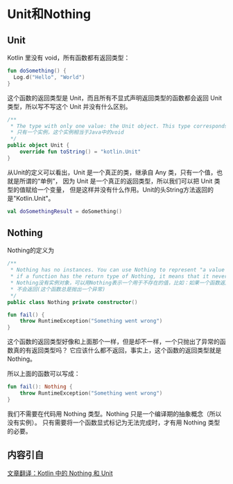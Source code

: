 # Unit和Nothing

## Unit

Kotlin 里没有 void，所有函数都有返回类型：

```kotlin
fun doSomething() {
  Log.d("Hello", "World")
}
```
这个函数的返回类型是 Unit，而且所有不显式声明返回类型的函数都会返回 Unit 类型，所以写不写这个 Unit 并没有什么区别。
```kotlin
/**
 * The type with only one value: the Unit object. This type corresponds to the `void` type in Java.
 * 只有一个实例，这个实例相当于Java中的void
 */
public object Unit {
    override fun toString() = "kotlin.Unit"
}
```
从Unit的定义可以看出，Unit 是一个真正的类，继承自 Any 类，只有一个值，也就是所谓的“单例”，
因为 Unit 是一个真正的返回类型，所以我们可以把 Unit 类型的值赋给一个变量，
但是这样并没有什么作用。Unit的头String方法返回的是"Kotlin.Unit"。
```kotlin
val doSomethingResult = doSomething()
```

## Nothing

Nothing的定义为
```kotlin
/**
 * Nothing has no instances. You can use Nothing to represent "a value that never exists": for example,
 * if a function has the return type of Nothing, it means that it never returns (always throws an exception).
 * Nothing没有实例对象，可以用Nothing表示一个用于不存在的值，比如：如果一个函数返回类型的Nothing，意思就是这个函数永远
 * 不会返回(这个函数总是抛出一个异常)
 */
public class Nothing private constructor()
```

```kotlin
fun fail() {
    throw RuntimeException("Something went wrong")
}
```

这个函数的返回类型好像和上面那个一样，但是却不一样，一个只抛出了异常的函数真的有返回类型吗？
它应该什么都不返回，事实上，这个函数的返回类型就是 Nothing。

所以上面的函数可以写成：
```kotlin
fun fail(): Nothing {
    throw RuntimeException("Something went wrong")
}
```
我们不需要在代码用 Nothing 类型。Nothing 只是一个编译期的抽象概念（所以没有实例）。
只有需要将一个函数显式标记为无法完成时，才有用 Nothing 类型的必要。


## 内容引自

[文章翻译：Kotlin 中的 Nothing 和 Unit](https://zhuanlan.zhihu.com/p/26890263)